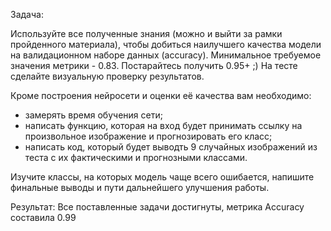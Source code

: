 Задача:

Используйте все полученные знания (можно и выйти за рамки пройденного материала), чтобы добиться наилучшего качества модели на валидационном наборе данных (accuracy).
Минимальное требуемое значения метрики - 0.83. Постарайтесь получить 0.95+ ;)
На тесте сделайте визуальную проверку результатов.

Кроме построения нейросети и оценки её качества вам необходимо:
- замерять время обучения сети;
- написать функцию, которая на вход будет принимать ссылку на произвольное изображение и прогнозировать его класс;
- написать код, который будет выводть 9 случайных изображений из теста с их фактическими и прогнозными классами.

Изучите классы, на которых модель чаще всего ошибается, напишите финальные выводы и пути дальнейшего улучшения работы.

Результат: 
Все поставленные задачи достигнуты, метрика Accuracy составила 0.99
